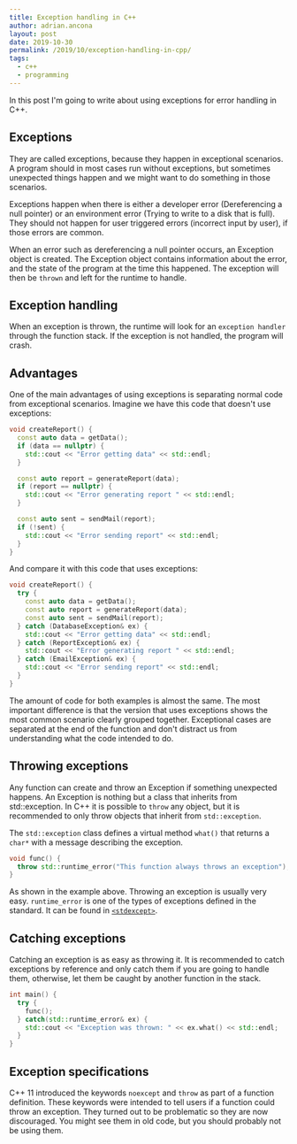 ```yaml
---
title: Exception handling in C++
author: adrian.ancona
layout: post
date: 2019-10-30
permalink: /2019/10/exception-handling-in-cpp/
tags:
  - c++
  - programming
---
```


In this post I'm going to write about using exceptions for error handling in C++.

## Exceptions

They are called exceptions, because they happen in exceptional scenarios. A program should in most cases run without exceptions, but sometimes unexpected things happen and we might want to do something in those scenarios.

Exceptions happen when there is either a developer error (Dereferencing a null pointer) or an environment error (Trying to write to a disk that is full). They should not happen for user triggered errors (incorrect input by user), if those errors are common.

When an error such as dereferencing a null pointer occurs, an Exception object is created. The Exception object contains information about the error, and the state of the program at the time this happened. The exception will then be `thrown` and left for the runtime to handle.

<!--more-->

## Exception handling

When an exception is thrown, the runtime will look for an `exception handler` through the function stack. If the exception is not handled, the program will crash.

## Advantages

One of the main advantages of using exceptions is separating normal code from exceptional scenarios. Imagine we have this code that doesn't use exceptions:

```cpp
void createReport() {
  const auto data = getData();
  if (data == nullptr) {
    std::cout << "Error getting data" << std::endl;
  }

  const auto report = generateReport(data);
  if (report == nullptr) {
    std::cout << "Error generating report " << std::endl;
  }

  const auto sent = sendMail(report);
  if (!sent) {
    std::cout << "Error sending report" << std::endl;
  }
}
```

And compare it with this code that uses exceptions:

```cpp
void createReport() {
  try {
    const auto data = getData();
    const auto report = generateReport(data);
    const auto sent = sendMail(report);
  } catch (DatabaseException& ex) {
    std::cout << "Error getting data" << std::endl;
  } catch (ReportException& ex) {
    std::cout << "Error generating report " << std::endl;
  } catch (EmailException& ex) {
    std::cout << "Error sending report" << std::endl;
  }
}
```

The amount of code for both examples is almost the same. The most important difference is that the version that uses exceptions shows the most common scenario clearly grouped together. Exceptional cases are separated at the end of the function and don't distract us from understanding what the code intended to do.

## Throwing exceptions

Any function can create and throw an Exception if something unexpected happens. An Exception is nothing but a class that inherits from std::exception. In C++ it is possible to `throw` any object, but it is recommended to only throw objects that inherit from `std::exception`.

The `std::exception` class defines a virtual method `what()` that returns a `char*` with a message describing the exception.

```cpp
void func() {
  throw std::runtime_error("This function always throws an exception");
}
```

As shown in the example above. Throwing an exception is usually very easy. `runtime_error` is one of the types of exceptions defined in the standard. It can be found in [`<stdexcept>`](https://en.cppreference.com/w/cpp/header/stdexcept).

## Catching exceptions

Catching an exception is as easy as throwing it. It is recommended to catch exceptions by reference and only catch them if you are going to handle them, otherwise, let them be caught by another function in the stack.

```cpp
int main() {
  try {
    func();
  } catch(std::runtime_error& ex) {
    std::cout << "Exception was thrown: " << ex.what() << std::endl;
  }
}
```

## Exception specifications

C++ 11 introduced the keywords `noexcept` and `throw` as part of a function definition. These keywords were intended to tell users if a function could throw an exception. They turned out to be problematic so they are now discouraged. You might see them in old code, but you should probably not be using them.
